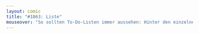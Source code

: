```yaml
---
layout: comic
title: "#1863: Liste"
mouseover: "So sollten To-Do-Listen immer aussehen: Hinter den einzelnen Punkten folgen undefinierbare Krakel."
---
```

